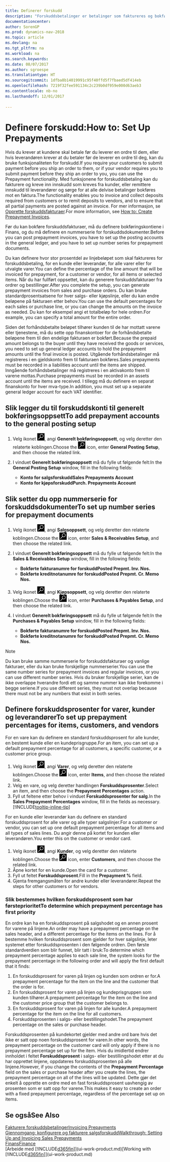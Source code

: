 ```yaml
---
title: Definerer forskudd
description: "Forskuddsbetalinger er betalinger som faktureres og bokføres i en salgs- eller kjøpsforskuddsordre før endelig fakturering. Du må kanskje ha et innskudd før du produserer varer etter ordre, eller du må ha betaling før du sender varer til en kunde. Med funksjonene for forskuddsbetaling kan du fakturere og kreve inn innskudd som kreves fra kunder, eller remittere innskudd til leverandører. Dermed kan du sikre at alle betalinger bokføres mot en faktura."
documentationcenter: 
author: SorenGP
ms.prod: dynamics-nav-2018
ms.topic: article
ms.devlang: na
ms.tgt_pltfrm: na
ms.workload: na
ms.search.keywords: 
ms.date: 08/07/2017
ms.author: sgroespe
ms.translationtype: HT
ms.sourcegitcommit: 1dfba8b14019991c95f40ffd5f7fbaed5df414eb
ms.openlocfilehash: 7219f32fee591134c2c239b0df959e000d63aeb3
ms.contentlocale: nb-no
ms.lasthandoff: 12/01/2017

---
```

# <a name="how-to-set-up-prepayments"></a><span data-ttu-id="44b6b-106">Definere forskudd:</span><span class="sxs-lookup"><span data-stu-id="44b6b-106">How to: Set Up Prepayments</span></span>
<span data-ttu-id="44b6b-107">Hvis du krever at kundene skal betale før du leverer en ordre til dem, eller hvis leverandøren krever at du betaler før de leverer en ordre til deg, kan du bruke funksjonaliteten for forskudd.</span><span class="sxs-lookup"><span data-stu-id="44b6b-107">If you require your customers to submit payment before you ship an order to them, or if your vendor requires you to submit payment before they ship an order to you, you can use the Prepayment functionality.</span></span> <span data-ttu-id="44b6b-108">Med funksjonene for forskuddsbetaling kan du fakturere og kreve inn innskudd som kreves fra kunder, eller remittere innskudd til leverandører og sørge for at alle delvise betalinger bokføres mot en faktura.</span><span class="sxs-lookup"><span data-stu-id="44b6b-108">The functionality enables you to invoice and collect deposits required from customers or to remit deposits to vendors, and to ensure that all partial payments are posted against an invoice.</span></span> <span data-ttu-id="44b6b-109">For mer informasjon, se [Opprette forskuddsfakturaer](finance-how-to-create-prepayment-invoices.md).</span><span class="sxs-lookup"><span data-stu-id="44b6b-109">For more information, see [How to: Create Prepayment Invoices](finance-how-to-create-prepayment-invoices.md).</span></span>

<span data-ttu-id="44b6b-110">Før du kan bokføre forskuddsfakturaer, må du definere bokføringskontiene i Finans, og du må definere en nummerserie for forskuddsdokumenter.</span><span class="sxs-lookup"><span data-stu-id="44b6b-110">Before you can post prepayment invoices, you have to set up the posting accounts in the general ledger, and you have to set up number series for prepayment documents.</span></span>  

<span data-ttu-id="44b6b-111">Du kan definere hvor stor prosentdel av linjebeløpet som skal faktureres for forskuddsbetaling, for en kunde eller leverandør, for alle varer eller for utvalgte varer.</span><span class="sxs-lookup"><span data-stu-id="44b6b-111">You can define the percentage of the line amount that will be invoiced for prepayment, for a customer or vendor, for all items or selected items.</span></span> <span data-ttu-id="44b6b-112">Når du har fullført oppsettet, kan du generere forskuddsfakturaer fra ordrer og bestillinger.</span><span class="sxs-lookup"><span data-stu-id="44b6b-112">After you complete the setup, you can generate prepayment invoices from sales and purchase orders.</span></span> <span data-ttu-id="44b6b-113">Du kan bruke standardprosentsatsene for hver salgs- eller kjøpslinje, eller du kan endre beløpene på fakturaen etter behov.</span><span class="sxs-lookup"><span data-stu-id="44b6b-113">You can use the default percentages for each sales or purchase line, or you can change the amounts on the invoice as needed.</span></span> <span data-ttu-id="44b6b-114">Du kan for eksempel angi et totalbeløp for hele ordren.</span><span class="sxs-lookup"><span data-stu-id="44b6b-114">For example, you can specify a total amount for the entire order.</span></span>  

<span data-ttu-id="44b6b-115">Siden det forhåndsbetalte beløpet tilhører kunden til de har mottatt varene eller tjenestene, må du sette opp finanskontoer for de forhåndsbetalte beløpene frem til den endelige fakturaen er bokført.</span><span class="sxs-lookup"><span data-stu-id="44b6b-115">Because the prepaid amount belongs to the buyer until they have received the goods or services, you need to set up general ledger accounts to hold the prepayment amounts until the final invoice is posted.</span></span> <span data-ttu-id="44b6b-116">Utgående forhåndsbetalinger må registreres i en gjeldskonto frem til fakturaen bokføres.</span><span class="sxs-lookup"><span data-stu-id="44b6b-116">Sales prepayments must be recorded in a liabilities account until the items are shipped.</span></span> <span data-ttu-id="44b6b-117">Inngående forhåndsbetalinger må registreres i en aktivakonto frem til varene mottas.</span><span class="sxs-lookup"><span data-stu-id="44b6b-117">Purchase prepayments must be recorded in an assets account until the items are received.</span></span> <span data-ttu-id="44b6b-118">I tillegg må du definere en separat finanskonto for hver mva-type.</span><span class="sxs-lookup"><span data-stu-id="44b6b-118">In addition, you must set up a separate general ledger account for each VAT identifier.</span></span>

## <a name="to-add-prepayment-accounts-to-the-general-posting-setup"></a><span data-ttu-id="44b6b-119">Slik legger du til forskuddskonti til generelt bokføringsoppsett</span><span class="sxs-lookup"><span data-stu-id="44b6b-119">To add prepayment accounts to the general posting setup</span></span>  

1. <span data-ttu-id="44b6b-120">Velg ikonet ![Søk etter side eller rapport](media/ui-search/search_small.png "Søk etter side eller rapport"), angi **Generelt bokføringsoppsett**, og velg deretter den relaterte koblingen.</span><span class="sxs-lookup"><span data-stu-id="44b6b-120">Choose the ![Search for Page or Report](media/ui-search/search_small.png "Search for Page or Report icon") icon, enter **General Posting Setup**, and then choose the related link.</span></span>
2. <span data-ttu-id="44b6b-121">I vinduet **Generelt bokføringsoppsett** må du fylle ut følgende felt:</span><span class="sxs-lookup"><span data-stu-id="44b6b-121">In the **General Posting Setup** window, fill in the following fields:</span></span>  

    - <span data-ttu-id="44b6b-122">**Konto for salgsforskudd**</span><span class="sxs-lookup"><span data-stu-id="44b6b-122">**Sales Prepayments Account**</span></span>  
    - <span data-ttu-id="44b6b-123">**Konto for kjøpsforskudd**</span><span class="sxs-lookup"><span data-stu-id="44b6b-123">**Purch. Prepayments Account**</span></span>  

## <a name="to-set-up-number-series-for-prepayment-documents"></a><span data-ttu-id="44b6b-124">Slik setter du opp nummerserie for forskuddsdokumenter</span><span class="sxs-lookup"><span data-stu-id="44b6b-124">To set up number series for prepayment documents</span></span>  

1. <span data-ttu-id="44b6b-125">Velg ikonet ![Søk etter side eller rapport](media/ui-search/search_small.png "Søk etter side eller rapport"), angi **Salgsoppsett**, og velg deretter den relaterte koblingen.</span><span class="sxs-lookup"><span data-stu-id="44b6b-125">Choose the ![Search for Page or Report](media/ui-search/search_small.png "Search for Page or Report icon") icon, enter **Sales & Receivables Setup**, and then choose the related link.</span></span>
2. <span data-ttu-id="44b6b-126">I vinduet **Generelt bokføringsoppsett** må du fylle ut følgende felt:</span><span class="sxs-lookup"><span data-stu-id="44b6b-126">In the **Sales & Receivables Setup** window, fill in the following fields:</span></span>  

   - <span data-ttu-id="44b6b-127">**Bokførte fakturanumre for forskudd**</span><span class="sxs-lookup"><span data-stu-id="44b6b-127">**Posted Prepmt. Inv. Nos.**</span></span>
   - <span data-ttu-id="44b6b-128">**Bokførte kreditnotanumre for forskudd**</span><span class="sxs-lookup"><span data-stu-id="44b6b-128">**Posted Prepmt. Cr. Memo Nos.**</span></span>

1. <span data-ttu-id="44b6b-129">Velg ikonet ![Søk etter side eller rapport](media/ui-search/search_small.png "Søk etter side eller rapport"), angi **Kjøpsoppsett**, og velg deretter den relaterte koblingen.</span><span class="sxs-lookup"><span data-stu-id="44b6b-129">Choose the ![Search for Page or Report](media/ui-search/search_small.png "Search for Page or Report icon") icon, enter **Purchases & Payables Setup**, and then choose the related link.</span></span>
2. <span data-ttu-id="44b6b-130">I vinduet **Generelt bokføringsoppsett** må du fylle ut følgende felt:</span><span class="sxs-lookup"><span data-stu-id="44b6b-130">In the **Purchases & Payables Setup** window, fill in the following fields:</span></span>

    - <span data-ttu-id="44b6b-131">**Bokførte fakturanumre for forskudd**</span><span class="sxs-lookup"><span data-stu-id="44b6b-131">**Posted Prepmt. Inv. Nos.**</span></span>
    - <span data-ttu-id="44b6b-132">**Bokførte kreditnotanumre for forskudd**</span><span class="sxs-lookup"><span data-stu-id="44b6b-132">**Posted Prepmt. Cr. Memo Nos.**</span></span>

> [!NOTE]  
>  <span data-ttu-id="44b6b-133">Du kan bruke samme nummerserie for forskuddsfakturaer og vanlige fakturaer, eller du kan bruke forskjellige nummerserier.</span><span class="sxs-lookup"><span data-stu-id="44b6b-133">You can use the same number series for prepayment invoices and regular invoices, or you can use different number series.</span></span> <span data-ttu-id="44b6b-134">Hvis du bruker forskjellige serier, kan de ikke overlappe hverandre fordi ett og samme nummer kan ikke forekomme i begge seriene.</span><span class="sxs-lookup"><span data-stu-id="44b6b-134">If you use different series, they must not overlap because there must not be any numbers that exist in both series.</span></span>  

## <a name="to-set-up-prepayment-percentages-for-items-customers-and-vendors"></a><span data-ttu-id="44b6b-135">Definere forskuddsprosenter for varer, kunder og leverandører</span><span class="sxs-lookup"><span data-stu-id="44b6b-135">To set up prepayment percentages for items, customers, and vendors</span></span>  
<span data-ttu-id="44b6b-136">For en vare kan du definere en standard forskuddsprosent for alle kunder, en bestemt kunde eller en kundeprisgruppe.</span><span class="sxs-lookup"><span data-stu-id="44b6b-136">For an item, you can set up a default prepayment percentage for all customers, a specific customer, or a customer price group.</span></span>  

1. <span data-ttu-id="44b6b-137">Velg ikonet ![Søk etter side eller rapport](media/ui-search/search_small.png "Søk etter side eller rapport"), angi **Varer**, og velg deretter den relaterte koblingen.</span><span class="sxs-lookup"><span data-stu-id="44b6b-137">Choose the ![Search for Page or Report](media/ui-search/search_small.png "Search for Page or Report icon") icon, enter **Items**, and then choose the related link.</span></span>
2. <span data-ttu-id="44b6b-138">Velg en vare, og velg deretter handlingen **Forskuddsprosenter**.</span><span class="sxs-lookup"><span data-stu-id="44b6b-138">Select an item, and then choose the **Prepayment Percentages** action.</span></span>  
3. <span data-ttu-id="44b6b-139">Fyll ut feltene etter behov i vinduet **Forskuddsprosenter for salg**.</span><span class="sxs-lookup"><span data-stu-id="44b6b-139">In the **Sales Prepayment Percentages** window, fill in the fields as necessary.</span></span> [!INCLUDE[tooltip-inline-tip](includes/tooltip-inline-tip_md.md)]

<span data-ttu-id="44b6b-140">For en kunde eller leverandør kan du definere en standard forskuddsprosent for alle varer og alle typer salgslinjer.</span><span class="sxs-lookup"><span data-stu-id="44b6b-140">For a customer or vendor, you can set up one default prepayment percentage for all items and all types of sales lines.</span></span> <span data-ttu-id="44b6b-141">Du angir denne på kortet for kunden eller leverandøren.</span><span class="sxs-lookup"><span data-stu-id="44b6b-141">You enter this on the customer or vendor card.</span></span>

1. <span data-ttu-id="44b6b-142">Velg ikonet ![Søk etter side eller rapport](media/ui-search/search_small.png "Søk etter side eller rapport"), angi **Kunder**, og velg deretter den relaterte koblingen.</span><span class="sxs-lookup"><span data-stu-id="44b6b-142">Choose the ![Search for Page or Report](media/ui-search/search_small.png "Search for Page or Report icon") icon, enter **Customers**, and then choose the related link.</span></span>
2. <span data-ttu-id="44b6b-143">Åpne kortet for en kunde.</span><span class="sxs-lookup"><span data-stu-id="44b6b-143">Open the card for a customer.</span></span>
3. <span data-ttu-id="44b6b-144">Fyll ut feltet **Forskuddsprosent**.</span><span class="sxs-lookup"><span data-stu-id="44b6b-144">Fill in the **Prepayment %** field.</span></span>
4. <span data-ttu-id="44b6b-145">Gjenta fremgangsmåten for andre kunder eller leverandører.</span><span class="sxs-lookup"><span data-stu-id="44b6b-145">Repeat the steps for other customers or for vendors.</span></span>  

### <a name="to-determine-which-prepayment-percentage-has-first-priority"></a><span data-ttu-id="44b6b-146">Slik bestemmes hvilken forskuddsprosent som har førsteprioritet</span><span class="sxs-lookup"><span data-stu-id="44b6b-146">To determine which prepayment percentage has first priority</span></span>  
<span data-ttu-id="44b6b-147">En ordre kan ha en forskuddsprosent på salgshodet og en annen prosent for varene på linjene.</span><span class="sxs-lookup"><span data-stu-id="44b6b-147">An order may have a prepayment percentage on the sales header, and a different percentage for the items on the lines.</span></span> <span data-ttu-id="44b6b-148">For å bestemme hvilken forskuddsprosent som gjelder for hver salgslinje, leter systemet etter forskuddsprosenten i den følgende ordren. Den første standardverdien som blir funnet, blir tatt i bruk:</span><span class="sxs-lookup"><span data-stu-id="44b6b-148">To determine which prepayment percentage applies to each sale line, the system looks for the prepayment percentage in the following order and will apply the first default that it finds:</span></span>  
1. <span data-ttu-id="44b6b-149">En forskuddsprosent for varen på linjen og kunden som ordren er for.</span><span class="sxs-lookup"><span data-stu-id="44b6b-149">A prepayment percentage for the item on the line and the customer that the order is for.</span></span>  
2. <span data-ttu-id="44b6b-150">En forskuddsprosent for varen på linjen og kundeprisgruppen som kunden tilhører.</span><span class="sxs-lookup"><span data-stu-id="44b6b-150">A prepayment percentage for the item on the line and the customer price group that the customer belongs to.</span></span>  
3. <span data-ttu-id="44b6b-151">En forskuddsprosent for varen på linjen for alle kunder.</span><span class="sxs-lookup"><span data-stu-id="44b6b-151">A prepayment percentage for the item on the line for all customers.</span></span>  
4. <span data-ttu-id="44b6b-152">Forskuddsprosenten i salgs- eller bestillingshodet.</span><span class="sxs-lookup"><span data-stu-id="44b6b-152">The prepayment percentage on the sales or purchase header.</span></span>  

<span data-ttu-id="44b6b-153">Forskuddsprosenten på kundekortet gjelder med andre ord bare hvis det ikke er satt opp noen forskuddsprosent for varen.</span><span class="sxs-lookup"><span data-stu-id="44b6b-153">In other words, the prepayment percentage on the customer card will only apply if there is no prepayment percentage set up for the item.</span></span> <span data-ttu-id="44b6b-154">Hvis du imidlertid endrer innholdet i feltet **Forskuddsprosent** i salgs- eller bestillingshodet etter at du har opprettet linjene, oppdateres forskuddsprosenten på alle linjene.</span><span class="sxs-lookup"><span data-stu-id="44b6b-154">However, if you change the contents of the **Prepayment Percentage** field on the sales or purchase header after you create the lines, the prepayment percentage on all of the lines will be updated.</span></span> <span data-ttu-id="44b6b-155">Dette gjør det enkelt å opprette en ordre med en fast forskuddsprosent uavhengig av prosenten som er satt opp for varene.</span><span class="sxs-lookup"><span data-stu-id="44b6b-155">This makes it easy to create an order with a fixed prepayment percentage, regardless of the percentage set up on items.</span></span>

## <a name="see-also"></a><span data-ttu-id="44b6b-156">Se også</span><span class="sxs-lookup"><span data-stu-id="44b6b-156">See Also</span></span>  
[<span data-ttu-id="44b6b-157">Fakturere forskuddsbetalinger</span><span class="sxs-lookup"><span data-stu-id="44b6b-157">Invoicing Prepayments</span></span>](finance-invoice-prepayments.md)  
[<span data-ttu-id="44b6b-158">Gjennomgang: konfigurere og fakturere salgsforskudd</span><span class="sxs-lookup"><span data-stu-id="44b6b-158">Walkthrough: Setting Up and Invoicing Sales Prepayments</span></span>](walkthrough-setting-up-and-invoicing-sales-prepayments.md)  
[<span data-ttu-id="44b6b-159">Finans</span><span class="sxs-lookup"><span data-stu-id="44b6b-159">Finance</span></span>](finance.md)  
<span data-ttu-id="44b6b-160">[Arbeide med [!INCLUDE[d365fin](includes/d365fin_md.md)]](ui-work-product.md)</span><span class="sxs-lookup"><span data-stu-id="44b6b-160">[Working with [!INCLUDE[d365fin](includes/d365fin_md.md)]](ui-work-product.md)</span></span>

